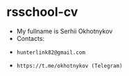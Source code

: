 
# rsschool-cv
- My fullname is Serhii Okhotnykov
- Contacts:
-     hunterlink82@gmail.com
-     https://t.me/okhotnykov (Telegram)
